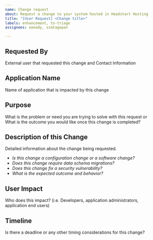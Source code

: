 ```yaml
---
name: Change request
about: Request a change to your system hosted in Headstart Hosting
title: "[User Request] <Change title>"
labels: enhancement, to-triage
assignees: eeeady, ssatagopan

---
```


## Requested By
External user that requested this change and Contact Information

## Application Name
Name of application that is impacted by this change

## Purpose
What is the problem or need you are trying to solve with this request or 
What is the outcome you would like once this change is completed?

## Description of this Change
Detailed information about the change being requested.

* _Is this change a configuration change or a software change?_
* _Does this change require data schema migrations?_
* _Does this change fix a security vulnerability?_
* _What is the expected outcome and behavior?_

## User Impact
Who does this impact? (i.e. Developers, application administrators, application end users)

## Timeline
Is there a deadline or any other timing considerations for this change?
